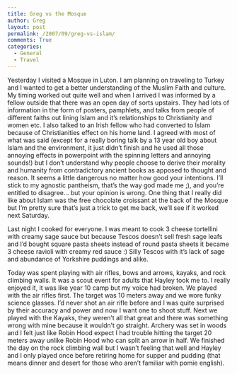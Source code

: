 ```yaml
---
title: Greg vs the Mosque
author: Greg
layout: post
permalink: /2007/09/greg-vs-islam/
comments: True
categories:
  - General
  - Travel
---
```

Yesterday I visited a Mosque in Luton. I am planning on traveling to Turkey and I wanted to get a better understanding of the Muslim Faith and culture. My timing worked out quite well and when I arrived I was informed by a fellow outside that there was an open day of sorts upstairs. They had lots of information in the form of posters, pamphlets, and talks from people of different faiths out lining Islam and it&#8217;s relationships to Christianity and women etc. I also talked to an Irish fellow who had converted to Islam because of Christianities effect on his home land. I agreed with most of what was said (except for a really boring talk by a 13 year old boy about Islam and the environment, it just didn&#8217;t finish and he used all those annoying effects in powerpoint with the spinning letters and annoying sounds!) but I don&#8217;t understand why people choose to derive their morality and humanity from contradictory ancient books as apposed to thought and reason. It seems a little dangerous no matter how good your intentions. I&#8217;ll stick to my agnostic pantheism, that&#8217;s the way god made me ;), and you&#8217;re entitled to disagree&#8230; but your opinion is wrong. One thing that I really did like about Islam was the free chocolate croissant at the back of the Mosque but I&#8217;m pretty sure that&#8217;s just a trick to get me back, we&#8217;ll see if it worked next Saturday.

Last night I cooked for everyone. I was meant to cook 3 cheese tortellini with creamy sage sauce but because Tescos doesn&#8217;t sell fresh sage leafs and I&#8217;d bought square pasta sheets instead of round pasta sheets it became 3 cheese ravioli with creamy red sauce :) Silly Tescos with it&#8217;s lack of sage and abundance of Yorkshire puddings and alike.

Today was spent playing with air rifles, bows and arrows, kayaks, and rock climbing walls. It was a scout event for adults that Hayley took me to. I really enjoyed it, it was like year 10 camp but my voice had broken. We played with the air rifles first. The target was 10 meters away and we wore funky science glasses. I&#8217;d never shot an air rifle before and I was quite surprised by their accuracy and power and now I want one to shoot stuff. Next we played with the Kayaks, they weren&#8217;t all that great and there was something wrong with mine because it wouldn&#8217;t go straight. Archery was set in woods and I felt just like Robin Hood expect I had trouble hitting the target 20 meters away unlike Robin Hood who can split an arrow in half. We finished the day on the rock climbing wall but I wasn&#8217;t feeling that well and Hayley and I only played once before retiring home for supper and pudding (that means dinner and desert for those who aren&#8217;t familiar with pomie english).